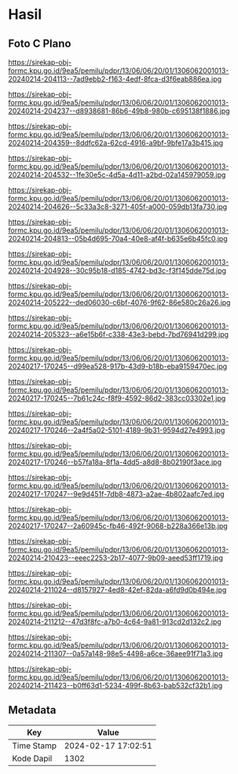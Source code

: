 # Hasil

## Foto C Plano

https://sirekap-obj-formc.kpu.go.id/9ea5/pemilu/pdpr/13/06/06/20/01/1306062001013-20240214-204113--7ad9ebb2-f163-4edf-8fca-d3f6eab886ea.jpg

https://sirekap-obj-formc.kpu.go.id/9ea5/pemilu/pdpr/13/06/06/20/01/1306062001013-20240214-204237--d8938681-86b6-49b8-980b-c695138f1886.jpg

https://sirekap-obj-formc.kpu.go.id/9ea5/pemilu/pdpr/13/06/06/20/01/1306062001013-20240214-204359--8ddfc62a-62cd-4916-a9bf-9bfe17a3b415.jpg

https://sirekap-obj-formc.kpu.go.id/9ea5/pemilu/pdpr/13/06/06/20/01/1306062001013-20240214-204532--1fe30e5c-4d5a-4d11-a2bd-02a145979059.jpg

https://sirekap-obj-formc.kpu.go.id/9ea5/pemilu/pdpr/13/06/06/20/01/1306062001013-20240214-204626--5c33a3c8-3271-405f-a000-059db13fa730.jpg

https://sirekap-obj-formc.kpu.go.id/9ea5/pemilu/pdpr/13/06/06/20/01/1306062001013-20240214-204813--05b4d695-70a4-40e8-af4f-b635e6b45fc0.jpg

https://sirekap-obj-formc.kpu.go.id/9ea5/pemilu/pdpr/13/06/06/20/01/1306062001013-20240214-204928--30c95b18-d185-4742-bd3c-f3f145dde75d.jpg

https://sirekap-obj-formc.kpu.go.id/9ea5/pemilu/pdpr/13/06/06/20/01/1306062001013-20240214-205222--ded06030-c6bf-4076-9f62-86e580c26a26.jpg

https://sirekap-obj-formc.kpu.go.id/9ea5/pemilu/pdpr/13/06/06/20/01/1306062001013-20240214-205323--a6e15b6f-c338-43e3-bebd-7bd76941d299.jpg

https://sirekap-obj-formc.kpu.go.id/9ea5/pemilu/pdpr/13/06/06/20/01/1306062001013-20240217-170245--d99ea528-917b-43d9-b18b-eba9159470ec.jpg

https://sirekap-obj-formc.kpu.go.id/9ea5/pemilu/pdpr/13/06/06/20/01/1306062001013-20240217-170245--7b61c24c-f8f9-4592-86d2-383cc03302e1.jpg

https://sirekap-obj-formc.kpu.go.id/9ea5/pemilu/pdpr/13/06/06/20/01/1306062001013-20240217-170246--2a4f5a02-5101-4189-9b31-9594d27e4993.jpg

https://sirekap-obj-formc.kpu.go.id/9ea5/pemilu/pdpr/13/06/06/20/01/1306062001013-20240217-170246--b57fa18a-8f1a-4dd5-a8d8-8b02190f3ace.jpg

https://sirekap-obj-formc.kpu.go.id/9ea5/pemilu/pdpr/13/06/06/20/01/1306062001013-20240217-170247--9e9d451f-7db8-4873-a2ae-4b802aafc7ed.jpg

https://sirekap-obj-formc.kpu.go.id/9ea5/pemilu/pdpr/13/06/06/20/01/1306062001013-20240217-170247--2a60945c-fb46-492f-9068-b228a366e13b.jpg

https://sirekap-obj-formc.kpu.go.id/9ea5/pemilu/pdpr/13/06/06/20/01/1306062001013-20240214-210423--eeec2253-2b17-4077-9b09-aeed53ff1719.jpg

https://sirekap-obj-formc.kpu.go.id/9ea5/pemilu/pdpr/13/06/06/20/01/1306062001013-20240214-211024--d8157927-4ed8-42ef-82da-a6fd9d0b494e.jpg

https://sirekap-obj-formc.kpu.go.id/9ea5/pemilu/pdpr/13/06/06/20/01/1306062001013-20240214-211212--47d3f8fc-a7b0-4c64-9a81-913cd2d132c2.jpg

https://sirekap-obj-formc.kpu.go.id/9ea5/pemilu/pdpr/13/06/06/20/01/1306062001013-20240214-211307--0a57a148-98e5-4498-a6ce-36aee91f71a3.jpg

https://sirekap-obj-formc.kpu.go.id/9ea5/pemilu/pdpr/13/06/06/20/01/1306062001013-20240214-211423--b0ff63d1-5234-499f-8b63-bab532cf32b1.jpg


## Metadata

| Key        | Value               |
| ---------- | ------------------- |
| Time Stamp | 2024-02-17 17:02:51 |
| Kode Dapil | 1302                |



